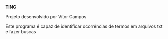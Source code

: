 __TING__

Projeto desenvolvido por Vitor Campos

Este programa é capaz de identificar ocorrências de termos em arquivos txt e fazer buscas